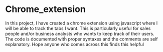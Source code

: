 # Chrome_extension
In this project, I have created a chrome extension using javascript where I will be able to track the tabs I want. This is particularly useful for sales people and/or business analysts who wants to keep track of their users. The code is documented with proper syntaxes and the comments are self explanatory. Hope anyone who comes across this finds this helpful
